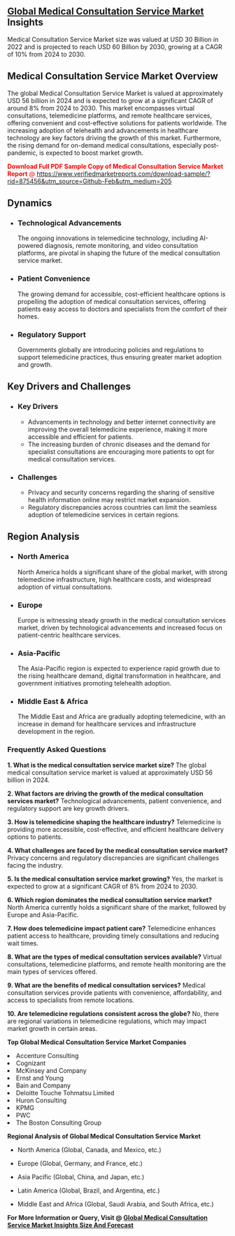 <h2><a href="https://www.verifiedmarketreports.com/download-sample/?rid=875456&amp;utm_source=Github&amp;utm_medium=205" target="_blank">Global Medical Consultation Service Market</a> Insights</h2><p>Medical Consultation Service Market size was valued at USD 30 Billion in 2022 and is projected to reach USD 60 Billion by 2030, growing at a CAGR of 10% from 2024 to 2030.</p><p><h2>Medical Consultation Service Market Overview</h2> <p>The global Medical Consultation Service Market is valued at approximately USD 56 billion in 2024 and is expected to grow at a significant CAGR of around 8% from 2024 to 2030. This market encompasses virtual consultations, telemedicine platforms, and remote healthcare services, offering convenient and cost-effective solutions for patients worldwide. The increasing adoption of telehealth and advancements in healthcare technology are key factors driving the growth of this market. Furthermore, the rising demand for on-demand medical consultations, especially post-pandemic, is expected to boost market growth.</p> <p><p><span class=""><span style="color: #ff0000;"><strong>Download Full PDF Sample Copy of Medical Consultation Service Market Report</strong> @ </span><a href="https://www.verifiedmarketreports.com/download-sample/?rid=875456&amp;utm_source=Github-Feb&amp;utm_medium=205" target="_blank">https://www.verifiedmarketreports.com/download-sample/?rid=875456&amp;utm_source=Github-Feb&amp;utm_medium=205</a></span></p></p> <h2>Dynamics</h2> <ul> <li><h3>Technological Advancements</h3> The ongoing innovations in telemedicine technology, including AI-powered diagnosis, remote monitoring, and video consultation platforms, are pivotal in shaping the future of the medical consultation service market.</li> <li><h3>Patient Convenience</h3> The growing demand for accessible, cost-efficient healthcare options is propelling the adoption of medical consultation services, offering patients easy access to doctors and specialists from the comfort of their homes.</li> <li><h3>Regulatory Support</h3> Governments globally are introducing policies and regulations to support telemedicine practices, thus ensuring greater market adoption and growth.</li> </ul> <h2>Key Drivers and Challenges</h2> <ul> <li><h3>Key Drivers</h3> <ul> <li>Advancements in technology and better internet connectivity are improving the overall telemedicine experience, making it more accessible and efficient for patients.</li> <li>The increasing burden of chronic diseases and the demand for specialist consultations are encouraging more patients to opt for medical consultation services.</li> </ul> </li> <li><h3>Challenges</h3> <ul> <li>Privacy and security concerns regarding the sharing of sensitive health information online may restrict market expansion.</li> <li>Regulatory discrepancies across countries can limit the seamless adoption of telemedicine services in certain regions.</li> </ul> </li> </ul> <h2>Region Analysis</h2> <ul> <li><h3>North America</h3> North America holds a significant share of the global market, with strong telemedicine infrastructure, high healthcare costs, and widespread adoption of virtual consultations.</li> <li><h3>Europe</h3> Europe is witnessing steady growth in the medical consultation services market, driven by technological advancements and increased focus on patient-centric healthcare services.</li> <li><h3>Asia-Pacific</h3> The Asia-Pacific region is expected to experience rapid growth due to the rising healthcare demand, digital transformation in healthcare, and government initiatives promoting telehealth adoption.</li> <li><h3>Middle East & Africa</h3> The Middle East and Africa are gradually adopting telemedicine, with an increase in demand for healthcare services and infrastructure development in the region.</li> </ul> <h3>Frequently Asked Questions</h3> <p><strong>1. What is the medical consultation service market size?</strong> The global medical consultation service market is valued at approximately USD 56 billion in 2024.</p> <p><strong>2. What factors are driving the growth of the medical consultation services market?</strong> Technological advancements, patient convenience, and regulatory support are key growth drivers.</p> <p><strong>3. How is telemedicine shaping the healthcare industry?</strong> Telemedicine is providing more accessible, cost-effective, and efficient healthcare delivery options to patients.</p> <p><strong>4. What challenges are faced by the medical consultation service market?</strong> Privacy concerns and regulatory discrepancies are significant challenges facing the industry.</p> <p><strong>5. Is the medical consultation service market growing?</strong> Yes, the market is expected to grow at a significant CAGR of 8% from 2024 to 2030.</p> <p><strong>6. Which region dominates the medical consultation service market?</strong> North America currently holds a significant share of the market, followed by Europe and Asia-Pacific.</p> <p><strong>7. How does telemedicine impact patient care?</strong> Telemedicine enhances patient access to healthcare, providing timely consultations and reducing wait times.</p> <p><strong>8. What are the types of medical consultation services available?</strong> Virtual consultations, telemedicine platforms, and remote health monitoring are the main types of services offered.</p> <p><strong>9. What are the benefits of medical consultation services?</strong> Medical consultation services provide patients with convenience, affordability, and access to specialists from remote locations.</p> <p><strong>10. Are telemedicine regulations consistent across the globe?</strong> No, there are regional variations in telemedicine regulations, which may impact market growth in certain areas.</p> </p><p><strong>Top Global Medical Consultation Service Market Companies</strong></p><div data-test-id=""><p><li>Accenture Consulting</li><li> Cognizant</li><li> McKinsey and Company</li><li> Ernst and Young</li><li> Bain and Company</li><li> Deloitte Touche Tohmatsu Limited</li><li> Huron Consulting</li><li> KPMG</li><li> PWC</li><li> The Boston Consulting Group</li></p><div><strong>Regional Analysis of&nbsp;Global Medical Consultation Service Market</strong></div><ul><li dir="ltr"><p dir="ltr">North America&nbsp;(Global, Canada, and Mexico, etc.)</p></li><li dir="ltr"><p dir="ltr">Europe (Global, Germany, and France, etc.)</p></li><li dir="ltr"><p dir="ltr">Asia Pacific&nbsp;(Global, China, and Japan, etc.)</p></li><li dir="ltr"><p dir="ltr">Latin America&nbsp;(Global, Brazil, and Argentina, etc.)</p></li><li dir="ltr">Middle East and Africa&nbsp;(Global, Saudi Arabia, and South Africa, etc.)</li></ul><p><strong>For More Information or Query, Visit @&nbsp;</strong><strong><a href="https://www.verifiedmarketreports.com/product/medical-consultation-service-market/?utm_source=Github&amp;utm_medium=205" target="_blank">Global Medical Consultation Service Market Insights Size And Forecast</a></strong></p></div>
